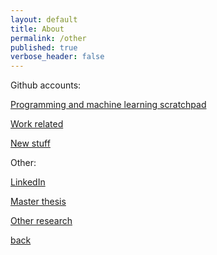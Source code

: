 ```yaml
---
layout: default
title: About
permalink: /other
published: true
verbose_header: false
---
```


Github accounts:

[Programming and machine learning scratchpad](https://github.com/manofdale)

[Work related](https://github.com/polatbuddy)

[New stuff](https://github.com/gozepolat)

Other:

[LinkedIn](https://www.linkedin.com/in/ayd%C4%B1n-polat-5a74335a/)

[Master thesis](https://etd.lib.metu.edu.tr/upload/12614712/index.pdf)

[Other research](https://www.researchgate.net/profile/Aydin_Polat)


[back](./)

